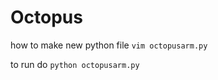# Octopus
how to make new python file
```vim octopusarm.py```

to run do
```python octopusarm.py```
